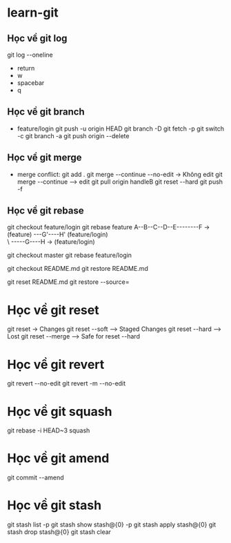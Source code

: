 # learn-git

## Học về git log
git log --oneline
- return
- w
- spacebar
- q

## Học về git branch
- feature/login
git push -u origin HEAD
git branch -D
git fetch -p
git switch -c
git branch -a
git push origin --delete

## Học về git merge
- merge conflict:
git add .
git merge --continue --no-edit -> Không edit
git merge --continue --> edit
git pull origin handleB
git reset --hard <Hash ID>
git push -f

## Học về git rebase
git checkout feature/login
git rebase feature
A--B--C--D--E--------F -> (feature) ---G'----H' (feature/login)
         \
           \ -----G----H -> (feature/login)

git checkout master
git rebase feature/login

git checkout README.md
git restore README.md

git reset README.md
git restore --source=<Hash ID> <file name>

# Học về git reset
git reset <Hash ID> -> Changes
git reset --soft <Hash ID> --> Staged Changes
git reset --hard <Hash ID> --> Lost
git reset --merge <Hash ID> --> Safe for reset --hard

# Học về git revert
git revert --no-edit <Hash ID>
git revert -m <number> --no-edit <HashID>

# Học về git squash
git rebase -i HEAD~3
squash

# Học về git amend
git commit --amend

# Học về git stash
git stash list -p
git stash show stash@{0} -p
git stash apply stash@{0}
git stash drop stash@{0}
git stash clear
